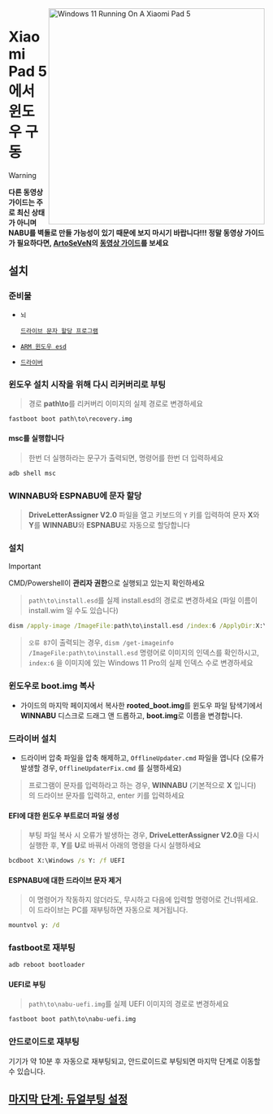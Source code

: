 <img align="right" src="https://raw.githubusercontent.com/erdilS/Port-Windows-11-Xiaomi-Pad-5/main/nabu.png" width="425" alt="Windows 11 Running On A Xiaomi Pad 5">

# Xiaomi Pad 5 에서 윈도우 구동
> [!WARNING]
> **다른 동영상 가이드는 주로 최신 상태가 아니며 NABU를 벽돌로 만들 가능성이 있기 때문에 보지 마시기 바랍니다!!! 정말 동영상 가이드가 필요하다면, [ArtoSeVeN](https://www.youtube.com/channel/UCYjwfxlYlJ7Nnzv01oszQvA)의 [동영상 가이드](https://youtu.be/BbgTbTGbXYg)를 보세요**

## 설치

### 준비물
- ```뇌```

  [```드라이브 문자 할당 프로그램```](https://github.com/Misha803/My-Scripts/releases/tag/DriveLetterAssigner)
  
- [```ARM 윈도우 esd```](https://arkt-7.github.io/woawin/)
    
- [```드라이버```](https://github.com/erdilS/Port-Windows-11-Xiaomi-Pad-5/releases/tag/Drivers)

### 윈도우 설치 시작을 위해 다시 리커버리로 부팅
> 경로 **path\to**를 리커버리 이미지의 실제 경로로 변경하세요
```cmd
fastboot boot path\to\recovery.img
```

#### msc를 실행합니다
> 한번 더 실행하라는 문구가 출력되면, 명령어를 한번 더 입력하세요
```cmd
adb shell msc
```

### WINNABU와 ESPNABU에 문자 할당
> **DriveLetterAssigner V2.0** 파일을 열고 키보드의 `Y` 키를 입력하여 문자 **X**와 **Y**를 **WINNABU**와 **ESPNABU**로 자동으로 할당합니다

### 설치
> [!Important]
> CMD/Powershell이 **관리자 권한**으로 실행되고 있는지 확인하세요

> `path\to\install.esd`를 실제 install.esd의 경로로 변경하세요 (파일 이름이 install.wim 일 수도 있습니다)

```cmd
dism /apply-image /ImageFile:path\to\install.esd /index:6 /ApplyDir:X:\
```

> `오류 87`이 출력되는 경우, `dism /get-imageinfo /ImageFile:path\to\install.esd` 명령어로 이미지의 인덱스를 확인하시고, `index:6` 을 이미지에 있는 Windows 11 Pro의 실제 인덱스 수로 변경하세요

### 윈도우로 boot.img 복사
- 가이드의 마지막 페이지에서 복사한 **rooted_boot.img**를 윈도우 파일 탐색기에서 **WINNABU** 디스크로 드래그 앤 드롭하고, **boot.img**로 이름을 변경합니다.

### 드라이버 설치
- 드라이버 압축 파일을 압축 해제하고, `OfflineUpdater.cmd` 파일을 엽니다 (오류가 발생할 경우, `OfflineUpdaterFix.cmd` 를 실행하세요)

> 프로그램이 문자를 입력하라고 하는 경우, **WINNABU** (기본적으로 **X** 입니다) 의 드라이브 문자를 입력하고, enter 키를 입력하세요

#### EFI에 대한 윈도우 부트로더 파일 생성
> 부팅 파일 복사 시 오류가 발생하는 경우, **DriveLetterAssigner V2.0**을 다시 실행한 후, **Y**를 **U**로 바꿔서 아래의 명령을 다시 실행하세요
```cmd
bcdboot X:\Windows /s Y: /f UEFI
```

#### ESPNABU에 대한 드라이브 문자 제거
> 이 명령어가 작동하지 않더라도, 무시하고 다음에 입력할 명령어로 건너뛰세요. 이 드라이브는 PC를 재부팅하면 자동으로 제거됩니다.
```cmd
mountvol y: /d
```

### fastboot로 재부팅
```cmd
adb reboot bootloader
```

#### UEFI로 부팅
> `path\to\nabu-uefi.img`를 실제 UEFI 이미지의 경로로 변경하세요
```cmd
fastboot boot path\to\nabu-uefi.img
```

### 안드로이드로 재부팅
기기가 약 10분 후 자동으로 재부팅되고, 안드로이드로 부팅되면 마지막 단계로 이동할 수 있습니다.

## [마지막 단계: 듀얼부팅 설정](/guide/Korean/4-dualboot-ko.md)



















